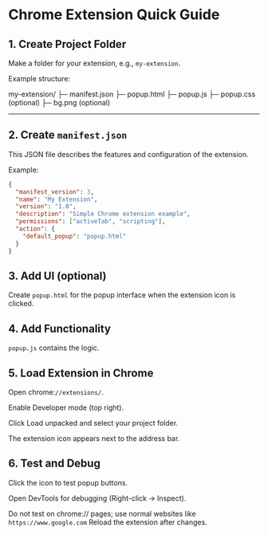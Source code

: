 # Chrome Extension Quick Guide

## 1. Create Project Folder
Make a folder for your extension, e.g., `my-extension`.

Example structure:

my-extension/
├─ manifest.json
├─ popup.html
├─ popup.js
├─ popup.css (optional)
├─ bg.png (optional)

---

## 2. Create `manifest.json`
This JSON file describes the features and configuration of the extension.

Example:

```json
{
  "manifest_version": 3,
  "name": "My Extension",
  "version": "1.0",
  "description": "Simple Chrome extension example",
  "permissions": ["activeTab", "scripting"],
  "action": {
    "default_popup": "popup.html"
  }
}
```

## 3. Add UI (optional)
Create `popup.html` for the popup interface when the extension icon is clicked.

## 4. Add Functionality
`popup.js` contains the logic.

## 5. Load Extension in Chrome
Open chrome:`//extensions/`.

Enable Developer mode (top right).

Click Load unpacked and select your project folder.

The extension icon appears next to the address bar.


## 6. Test and Debug
Click the icon to test popup buttons.

Open DevTools for debugging (Right-click → Inspect).

Do not test on chrome:// pages; use normal websites like `https://www.google.com`
Reload the extension after changes.